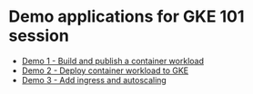 # Demo applications for GKE 101 session

- [Demo 1 - Build and publish a container workload](https://github.com/albertwo1978/gke101-demos/tree/main/demo_1)
- [Demo 2 - Deploy container workload to GKE](https://github.com/albertwo1978/gke101-demos/tree/main/demo_2)
- [Demo 3 - Add ingress and autoscaling](https://github.com/albertwo1978/gke101-demos/tree/main/demo_3)